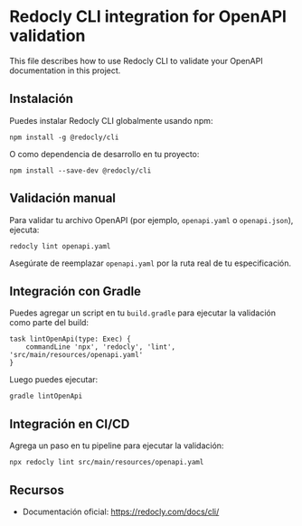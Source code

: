 # Redocly CLI integration for OpenAPI validation

This file describes how to use Redocly CLI to validate your OpenAPI documentation in this project.

## Instalación

Puedes instalar Redocly CLI globalmente usando npm:

```
npm install -g @redocly/cli
```

O como dependencia de desarrollo en tu proyecto:

```
npm install --save-dev @redocly/cli
```

## Validación manual

Para validar tu archivo OpenAPI (por ejemplo, `openapi.yaml` o `openapi.json`), ejecuta:

```
redocly lint openapi.yaml
```

Asegúrate de reemplazar `openapi.yaml` por la ruta real de tu especificación.

## Integración con Gradle

Puedes agregar un script en tu `build.gradle` para ejecutar la validación como parte del build:

```
task lintOpenApi(type: Exec) {
    commandLine 'npx', 'redocly', 'lint', 'src/main/resources/openapi.yaml'
}
```

Luego puedes ejecutar:

```
gradle lintOpenApi
```

## Integración en CI/CD

Agrega un paso en tu pipeline para ejecutar la validación:

```
npx redocly lint src/main/resources/openapi.yaml
```

## Recursos
- Documentación oficial: https://redocly.com/docs/cli/
